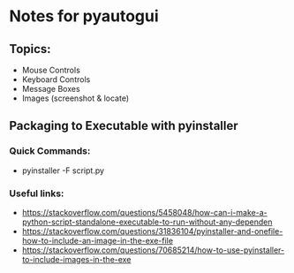 # Notes for pyautogui

## Topics:
- Mouse Controls
- Keyboard Controls
- Message Boxes
- Images (screenshot & locate)

## Packaging to Executable with pyinstaller
### Quick Commands:
- pyinstaller -F script.py

### Useful links: 
- https://stackoverflow.com/questions/5458048/how-can-i-make-a-python-script-standalone-executable-to-run-without-any-dependen
- https://stackoverflow.com/questions/31836104/pyinstaller-and-onefile-how-to-include-an-image-in-the-exe-file
- https://stackoverflow.com/questions/70685214/how-to-use-pyinstaller-to-include-images-in-the-exe